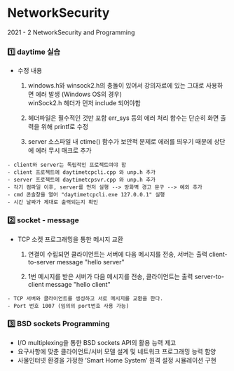 # NetworkSecurity
2021 - 2 NetworkSecurity and Programming


### 1️⃣ daytime 실습
* 수정 내용
  1. windows.h와 winsock2.h의 충돌이 있어서 강의자료에 있는 그대로 사용하면 에러 발생 (Windows OS의 경우) <br>
    winSock2.h 헤더가 먼저 include 되어야함

  2. 헤더파일은 필수적인 것만 포함
    err_sys 등의 에러 처리 함수는 단순히 화면 출력을 위해 printf로 수정

  3. server 소스파일 내 ctime() 함수가 보안적 문제로 에러를 띄우기 때문에 상단에 에러 무시 매크로 추가

```
- client와 server는 독립적인 프로젝트여야 함
- client 프로젝트에 daytimetcpcli.cpp 와 unp.h 추가
- server 프로젝트에 daytimetcpsvr.cpp 와 unp.h 추가
- 각기 컴파일 이후, server를 먼저 실행 --> 방화벽 경고 문구 --> 예외 추가
- cmd 콘솔창을 열어 "daytimetcpcli.exe 127.0.0.1" 실행
- 시간 날짜가 제대로 출력되는지 확인
```

### 2️⃣ socket - message
* TCP 소켓 프로그래밍을 통한 메시지 교환
  1. 연결이 수립되면 클라이언트는 서버에 다음 메시지를 전송, 서버는 출력
    client-to-server message "hello server"
    
  2. 1번 메시지를 받은 서버가 다음 메시지를 전송, 클라이언트는 출력
    server-to-client message "hello client"

```
- TCP 서버와 클라이언트를 생성하고 서로 메시지를 교환을 한다.
- Port 번호 1007 (임의의 port번호 사용 가능)
```

### 3️⃣ BSD sockets Programming
* I/O multiplexing을 통한 BSD sockets API의 활용 능력 제고
* 요구사항에 맞춘 클라이언트/서버 모델 설계 및 네트워크 프로그래밍 능력 함양
* 사물인터넷 환경을 가정한 ‘Smart Home System’ 원격 설정 시뮬레이션 구현
